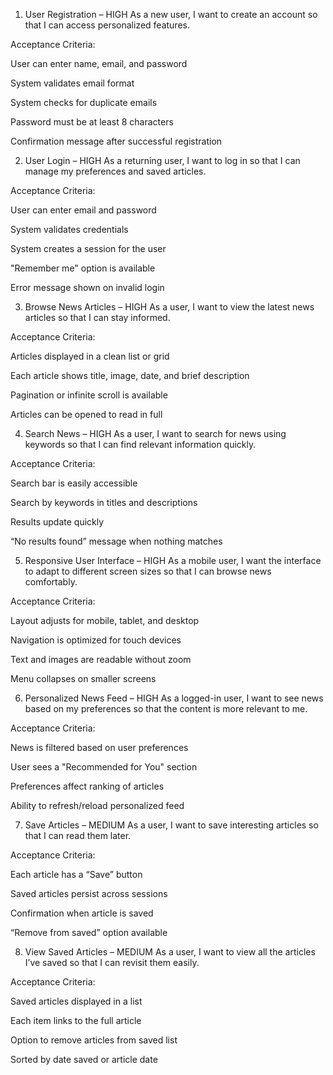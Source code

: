 1. User Registration – HIGH
As a new user, I want to create an account so that I can access personalized features.

Acceptance Criteria:

User can enter name, email, and password

System validates email format

System checks for duplicate emails

Password must be at least 8 characters

Confirmation message after successful registration

2. User Login – HIGH
As a returning user, I want to log in so that I can manage my preferences and saved articles.

Acceptance Criteria:

User can enter email and password

System validates credentials

System creates a session for the user

"Remember me" option is available

Error message shown on invalid login

3. Browse News Articles – HIGH
As a user, I want to view the latest news articles so that I can stay informed.

Acceptance Criteria:

Articles displayed in a clean list or grid

Each article shows title, image, date, and brief description

Pagination or infinite scroll is available

Articles can be opened to read in full

4. Search News – HIGH
As a user, I want to search for news using keywords so that I can find relevant information quickly.

Acceptance Criteria:

Search bar is easily accessible

Search by keywords in titles and descriptions

Results update quickly

“No results found” message when nothing matches

5. Responsive User Interface – HIGH
As a mobile user, I want the interface to adapt to different screen sizes so that I can browse news comfortably.

Acceptance Criteria:

Layout adjusts for mobile, tablet, and desktop

Navigation is optimized for touch devices

Text and images are readable without zoom

Menu collapses on smaller screens

6. Personalized News Feed – HIGH
As a logged-in user, I want to see news based on my preferences so that the content is more relevant to me.

Acceptance Criteria:

News is filtered based on user preferences

User sees a "Recommended for You" section

Preferences affect ranking of articles

Ability to refresh/reload personalized feed

7. Save Articles – MEDIUM
As a user, I want to save interesting articles so that I can read them later.

Acceptance Criteria:

Each article has a “Save” button

Saved articles persist across sessions

Confirmation when article is saved

“Remove from saved” option available

8. View Saved Articles – MEDIUM
As a user, I want to view all the articles I’ve saved so that I can revisit them easily.

Acceptance Criteria:

Saved articles displayed in a list

Each item links to the full article

Option to remove articles from saved list

Sorted by date saved or article date

